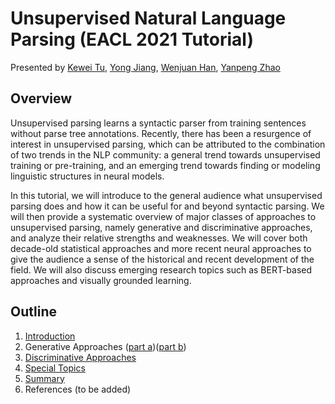 # Unsupervised Natural Language Parsing (EACL 2021 Tutorial)
Presented by [Kewei Tu](http://faculty.sist.shanghaitech.edu.cn/faculty/tukw/), [Yong Jiang](http://jiangyong.site/), [Wenjuan Han](http://hanwenjuan.com/), [Yanpeng Zhao](https://zhaoyanpeng.github.io/)

## Overview
Unsupervised parsing learns a syntactic parser from training sentences without parse tree annotations. Recently, there has been a resurgence of interest in unsupervised parsing, which can be attributed to the combination of two trends in the NLP community: a general trend towards unsupervised training or pre-training, and an emerging trend towards finding or modeling linguistic structures in neural models.

In this tutorial, we will introduce to the general audience what unsupervised parsing does and how it can be useful for and beyond syntactic parsing. We will then provide a systematic overview of major classes of approaches to unsupervised parsing, namely generative and discriminative approaches, and analyze their relative strengths and weaknesses. We will cover both decade-old statistical approaches and more recent neural approaches to give the audience a sense of the historical and recent development of the field. We will also discuss emerging research topics such as BERT-based approaches and visually grounded learning.

## Outline
1. [Introduction](Part%201%20Introduction.pdf)
2. Generative Approaches ([part a](Part%202%20Generative%20Approaches%20(a).pdf))([part b](Part%202%20Generative%20Approaches%20(b).pdf))
3. [Discriminative Approaches](Part%203%20Discriminative%20Approaches.pdf)
4. [Special Topics](Part%204%20Special%20Topics.pdf)
5. [Summary](Part%205%20Summary.pdf)
6. References (to be added)

